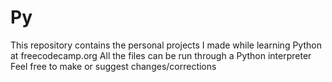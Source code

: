 # Py
This repository contains the personal projects I made while learning Python at freecodecamp.org
All the files can be run through a Python interpreter
Feel free to make or suggest changes/corrections
